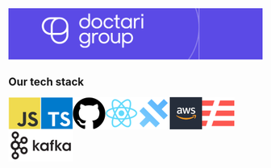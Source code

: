 <img alt="logo" src="https://raw.githubusercontent.com/doctariDev/.github/main/profile/files/doctarigroup.jpg" />

## Our tech stack

<img align="left" alt="JavaScript" src="https://raw.githubusercontent.com/doctariDev/.github/main/profile/files/javascript.png" />
<img align="left" alt="TypeScript" src="https://raw.githubusercontent.com/doctariDev/.github/main/profile/files/typescript.png" />
<img align="left" alt="GitHub" src="https://raw.githubusercontent.com/doctariDev/.github/main/profile/files/github.png" />
<img align="left" alt="React" src="https://raw.githubusercontent.com/doctariDev/.github/main/profile/files/react.png" />
<img align="left" alt="Capacitor" src="https://raw.githubusercontent.com/doctariDev/.github/main/profile/files/capacitor.png" />
<img align="left" alt="AWS" src="https://raw.githubusercontent.com/doctariDev/.github/main/profile/files/aws.png" />
<img align="left" alt="Serverless" src="https://raw.githubusercontent.com/doctariDev/.github/main/profile/files/serverless.png" />
<img align="left" alt="Kafka" src="https://raw.githubusercontent.com/doctariDev/.github/main/profile/files/kafka.png" />
